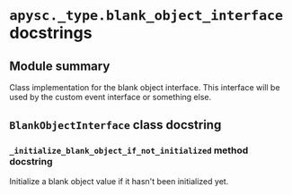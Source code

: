 # `apysc._type.blank_object_interface` docstrings

## Module summary

Class implementation for the blank object interface. This interface will be used by the custom event interface or something else.

## `BlankObjectInterface` class docstring

### `_initialize_blank_object_if_not_initialized` method docstring

Initialize a blank object value if it hasn't been initialized yet.